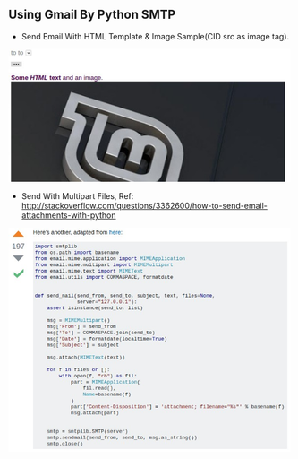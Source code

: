 ## Using Gmail By Python SMTP

- Send Email With HTML Template & Image Sample(CID src as image tag).

![Alt text](https://raw.githubusercontent.com/scott1028/python-smtp-with-html-and-image-template-sample/master/test01_sample.jpg "test01_sample.jpg")

- Send With Multipart Files, Ref: http://stackoverflow.com/questions/3362600/how-to-send-email-attachments-with-python

![Alt text](https://raw.githubusercontent.com/scott1028/python-smtp-with-html-and-image-template-sample/master/send_with_multipart_files.jpg "send_with_multipart_files.jpg")
